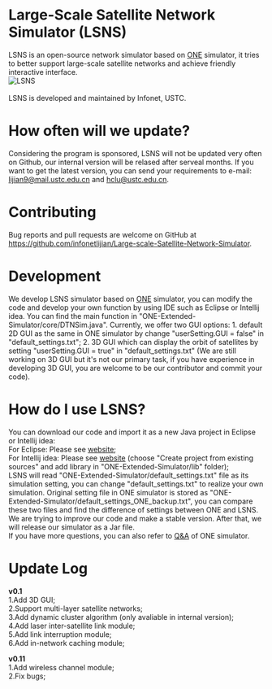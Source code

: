 # Large-Scale Satellite Network Simulator (LSNS)

LSNS is an open-source network simulator based on [ONE][1] simulator, it tries to better support large-scale satellite networks and achieve friendly interactive interface.   
![LSNS](https://github.com/infonetlijian/ONE-Extended-Simulator/raw/gh-pages/images/icon.png)  
<br>
LSNS is developed and maintained by Infonet, USTC.
# How often will we update?

Considering the program is sponsored, LSNS will not be updated very often on Github, our internal version will be relased after serveal months. If you want to get the latest version, you can send your requirements to e-mail: lijian9@mail.ustc.edu.cn and hclu@ustc.edu.cn.

# Contributing

Bug reports and pull requests are welcome on GitHub at https://github.com/infonetlijian/Large-scale-Satellite-Network-Simulator.

# Development

We develop LSNS simulator based on [ONE][1] simulator, you can modify the code and develop your own function by using IDE such as Eclipse or Intellij idea. You can find the main function in "ONE-Extended-Simulator/core/DTNSim.java". Currently, we offer two GUI options: 1. default 2D GUI as the same in ONE simulator by change "userSetting.GUI = false" in "default_settings.txt"; 2. 3D GUI which can display the orbit of satellites by setting "userSetting.GUI = true" in "default_settings.txt" (We are still working on 3D GUI but it's not our primary task, if you have experience in developing 3D GUI, you are welcome to be our contributor and commit your code).

# How do I use LSNS?

You can download our code and import it as a new Java project in Eclipse or Intellij idea:
<br>
For Eclipse: Please see [website][2];
<br>
For Intellij idea: Please see [website][3] (choose "Create project from existing sources" and add library in "ONE-Extended-Simulator/lib" folder);
<br>
LSNS will read "ONE-Extended-Simulator/default_settings.txt" file as its simulation setting, you can change "default_settings.txt" to realize your own simulation. Original setting file in ONE simulator is stored as "ONE-Extended-Simulator/default_settings_ONE_backup.txt", you can compare these two files and find the difference of settings between ONE and LSNS.
<br>
We are trying to improve our code and make a stable version. After that, we will release our simulator as a Jar file.
<br>
If you have more questions, you can also refer to [Q&A][4] of ONE simulator.

# Update Log
**v0.1**
<br>
1.Add 3D GUI; 
<br>
2.Support multi-layer satellite networks;
<br>
3.Add dynamic cluster algorithm (only avaliable in internal version); 
<br>
4.Add laser inter-satellite link module; 
<br>
5.Add link interruption module; 
<br>
6.Add in-network caching module; 
<br>

**v0.11**
<br>
1.Add wireless channel module;
<br>
2.Fix bugs;
<br>

[1]: https://akeranen.github.io/the-one/
[2]:https://stackoverflow.com/questions/20170470/importing-class-java-files-in-eclipse
[3]:https://www.jetbrains.com/help/idea/import-project-or-module-wizard.html
[4]:https://www.netlab.tkk.fi/tutkimus/dtn/theone/qa.html